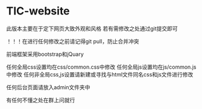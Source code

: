 # TIC-website

此版本主要在于定下网页大致外观和风格
若有需修改之处通过git提交即可

！！！在进行任何修改之前请记得git pull，防止合并冲突

前端框架采用bootstrap和jQuary

任何全局css设置均在css/common.css中修改
任何全局js设置均在js/common.js中修改
任何非全局css,js设置请新建或寻找与html文件同名css和js文件进行修改

任何后台页面请放入admin文件夹中

有任何不懂之处在群上问就行
